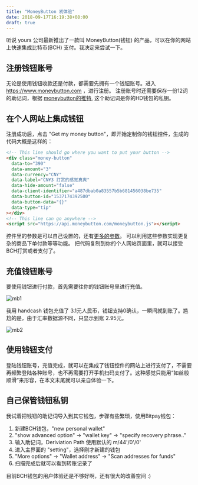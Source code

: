 ```yaml
---
title: "MoneyButton 初体验"
date: 2018-09-17T16:19:38+08:00
draft: true
---
```




听说 yours 公司最新推出了一款叫 MoneyButton(钱钮) 的产品，可以在你的网站上快速集成比特币(BCH) 支付。我决定来尝试一下。
<!--more-->


## 注册钱钮账号

无论是使用钱钮收款还是付款，都需要先拥有一个钱钮账号。进入 https://www.moneybutton.com ，进行注册。
注册账号时还需要保存一份12词的助记词，根据 [moneybutton的推特](https://twitter.com/money_button/status/1041370944869040128),
这个助记词是你的HD钱包的私钥。

## 在个人网站上集成钱钮

注册成功后，点击 "Get my money button"，即开始定制你的钱钮控件，生成的代码大概是这样的：

```html
<!-- This line should go where you want to put your button -->
<div class="money-button"
  data-to="390"
  data-amount="3"
  data-currency="CNY"
  data-label="CN¥3 打赏的感觉真爽"
  data-hide-amount="false"
  data-client-identifier="a487dbab0a83557b5b681456038be735"
  data-button-id="1537174392500"
  data-button-data="{}"
  data-type="tip"
></div>
<!-- This line can go anywhere -->
<script src="https://api.moneybutton.com/moneybutton.js"></script>
```

控件里的参数是可以自己设置的，还有[更多的参数](https://docs.moneybutton.com/docs/html.html)。
可以利用这些参数实现更复杂的商品下单付款等等功能。
把代码复制到你的个人网站页面里，就可以接受BCH打赏或者支付了。

## 充值钱钮账号

要使用钱钮进行付款，首先需要往你的钱钮账号里进行充值。

![mb1](/images/mb1.jpeg)

我用 handcash 钱包充值了 3.1元人民币，钱钮支持0确认，一瞬间就到账了。尴尬的是，由于汇率数据源不同，只显示到账 2.95元。

![mb2](/images/mb2.jpeg)

## 使用钱钮支付

登陆钱钮账号，充值完成，就可以在集成了钱钮控件的网站上进行支付了，不需要再频繁登陆各种账号，也不再需要打开手机扫码支付了。这种感觉只能用“如丝般顺滑”来形容，在本文末尾就可以亲自体验一下。

## 自己保管钱钮私钥

我试着把钱钮的助记词导入到其它钱包，步骤有些繁琐，使用Bitpay钱包：

1. 新建BCH钱包，"new personal wallet"
2. "show advanced option" -> "wallet key" -> "specify recovery phrase.."
3. 输入助记词，Deriviation Path 使用默认的 m/44'/0'/0'
4. 进入主界面的 "setting"，选择刚才新建的钱包
5. "More options" -> "Wallet address" -> "Scan addresses for funds"
6. 扫描完成后就可以看到转账记录了

目前BCH钱包的用户体验还是不够好啊，还有很大的改善空间 :)
